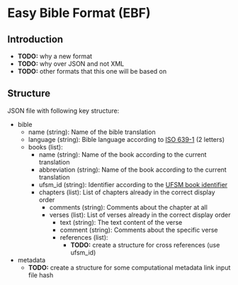 # Easy Bible Format (EBF)

## Introduction
- **TODO:** why a new format
- **TODO:** why over JSON and not XML
- **TODO:** other formats that this one will be based on

## Structure
JSON file with following key structure:

- bible
    - name (string): Name of the bible translation
    - language (string): Bible language according to [ISO 639-1](https://en.wikipedia.org/wiki/List_of_ISO_639_language_codes) (2 letters)
    - books (list): 
        - name (string): Name of the book according to the current translation
        - abbreviation (string): Name of the book according to the current translation
        - ufsm_id (string): Identifier according to the [UFSM book identifier](https://ubsicap.github.io/usfm/v3.0.2/identification/books.html)
        - chapters (list): List of chapters already in the correct display order
            - comments (string): Comments about the chapter at all
            - verses (list): List of verses already in the correct display order
                - text (string): The text content of the verse
                - comment (string): Comments about the specific verse
                - references (list):
                    - **TODO:** create a structure for cross references (use ufsm_id)
- metadata
    - **TODO:** create a structure for some computational metadata link input file hash
